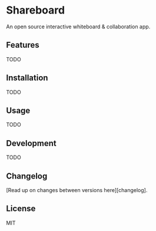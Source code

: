 # Shareboard

An open source interactive whiteboard & collaboration app.

## Features

TODO

## Installation

TODO

## Usage

TODO

## Development

TODO

## Changelog

[Read up on changes between versions here][changelog].

## License

MIT
